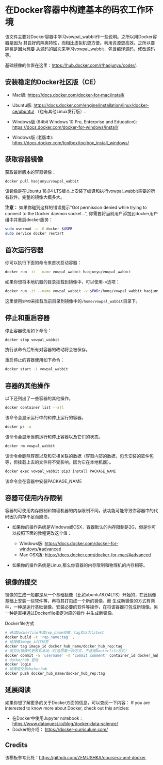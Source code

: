 # 在Docker容器中构建基本的码农工作环境

该文件主要对Docker容器中学习vowpal_wabbit作一些说明。之所以用Docker容器是因为
其良好的隔离特性，而相比虚拟机更方便，利用资源更高效。之所以要隔离是因为想要
从源码的层次来学习vowpal_wabbit，包含编译源码，修改源码等。

基础镜像的位置在这里：https://hub.docker.com/r/haojunyu/coder/.


## 安装稳定的Docker社区版（CE）

- Mac版: 
https://docs.docker.com/docker-for-mac/install/

- Ubuntu版: 
https://docs.docker.com/engine/installation/linux/docker-ce/ubuntu/ （也有其他Linux发行版）.

- Windows版 (64bit Windows 10 Pro, Enterprise and Education):
https://docs.docker.com/docker-for-windows/install/ 

- Windows版 (老版本):
https://docs.docker.com/toolbox/toolbox_install_windows/


## 获取容器镜像

获取最新版本的容器镜像：
```sh
docker pull haojunyu/vowpal_wabbit
```
该镜像是在Ubuntu 18.04 LTS版本上安装了编译和执行vowpal_wabbit需要的所有软件。完整的镜像大概多大。

**注意：** 如果你碰到这样的错误提示"Got permission denied while trying to connect to the Docker daemon socket...", 你需要将当前用户添加到docker用户组中并重启docker服务：
```sh
sudo usermod -a -G docker $USER
sudo service docker restart
```


## 首次运行容器

你可以执行下面的命令来首次启动容器：
```sh
docker run -it --name vowpal_wabbit haojunyu/vowpal_wabbit
```

如果你想将本地机器的目录挂载到镜像中，可以使用`-v`选项：
```sh
docker run -it --name vowpal_wabbit -v $PWD:/home/vowpal_wabbit haojunyu/vowpal_wabbit
```
这里使用`$PWD`来挂载当前目录到镜像中的`/home/vowpal_wabbit`目录下。


## 停止和重启容器

停止容器使用如下命令：
```sh
docker stop vowpal_wabbit
```
执行该命令后所有对容器的改动将会被保存。

重启停止的容器使用如下命令：
```sh
docker start -i vowpal_wabbit
```


## 容器的其他操作

以下还列出了一些容器的其他操作。
```sh
docker container list --all
```
该命令会显示运行中的和停止运行的容器。

```sh
docker ps -a
```
该命令会显示当前运行和停止容器以及它们的状态。

```sh
docker rm vowpal_wabbit
```
该命令会删除容器以及和它相关联的数据（容器内部的数据，包含安装的软件包等，但挂载上去的文件将不受影响，因为它在本地机器）。

```sh
docker exec vowpal_wabbit pip3 install PACKAGE_NAME
```
该命令会在容器中安装PACKAGE_NAME

## 容器可使用内存限制

容器的可使用内存限制和物理机器的内存限制不同，该功能可能导致你容器中的代码因为内存不足而崩溃。

* 如果你的操作系统是Windows或OSX，容器默认的内存限制是2G，但是你可以按照下面的教程更改这个值：
  * Windows版: https://docs.docker.com/docker-for-windows/#advanced
  * Mac OSX版: https://docs.docker.com/docker-for-mac/#advanced

* 如果你的操作系统是Linux,那么你容器的内存限制和物理机的内存相等。


## 镜像的提交

镜像的生成一般都是从一个基础镜像（比如ubuntu18.04LTS）开始的，在此镜像基础上安装一些软件等，再将其打包成一个新的镜像。而
生成新镜像的方式有两种，一种是运行基础镜像，安装必要的软件等操作，在将该容器打包成新镜像。另一种是直接通过Dockerfile指定对应的操作
并生成新镜像。


Dockerfile方式
```sh
# 通过Dockerfile生成rep_name镜像，tag默认为latest
docker build -t 'rep_name:tag' .
# 给镜像image_id打标签
docker tag image_id docker_hub_name/docker_hub_rep:tag
# 提交对镜像的更改到本地（仅适用第一种方式，不适用Dockerfile方式）
docker commit -a 'username' -m 'commit comment' container_id docker_hub_name/docker_hub_rep:tag
# dockerhub 登陆
docker login
# 镜像提交到dockerhub
docker push docker_hub_name/docker_hub_rep:tag
```
## 延展阅读

如果你想了解更多的关于Docker方面的信息，可以查阅一下内容：
If you are interested to know more about Docker, check out this articles: 
- 在Docker中使用Jupyter notebook： https://www.dataquest.io/blog/docker-data-science/
- Docker的介绍： https://docker-curriculum.com/


## Credits

该模板参考此处：https://github.com/ZEMUSHKA/coursera-aml-docker
